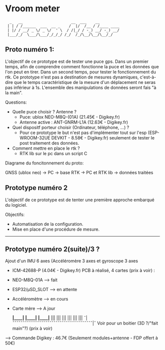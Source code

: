 # Vroom meter
```
  _   __                      __  ___    __         
 | | / /______  ___  __ _    /  |/  /__ / /____ ____
 | |/ / __/ _ \/ _ \/  ' \  / /|_/ / -_) __/ -_) __/
 |___/_/  \___/\___/_/_/_/ /_/  /_/\__/\__/\__/_/   
```
                                                    

## Proto numéro 1:

L'objectif de ce prototype est de tester une puce gps. Dans un premier temps,
afin de comprendre comment fonctionne la puce et les données que l'on peut en
tirer. Dans un second temps, pour tester le fonctionnement du rtk.
Ce prototype n'est pas a destination de mesures dynamiques, c'est-à-dire que le
temps caractéristique de la mesure d'un déplacement ne seras pas inférieur à
1s.
L'ensemble des manipulations de données seront fais "à la main".

Questions:
 - Quelle puce choisir ? Antenne ? 
    - Puce: ublox NEO-M8Q-(01A) (21.45€ - Digikey.fr)
    - Antenne active : ANT-GNRM-L1A (12.63€ - Digikey.fr)
 - Quel dispositf porteur choisir (Ordinateur, téléphone, ...) ?
    - Pour ce prototype le but n'est pas d'implémenter tout sur l'esp (ESP-WROOM-32UE DEVKIT - 8.58€ - Digikey.fr)
      seulement de tester le post traitement des données.
 - Comment mettre en place le rtk ?
    - RTK lib sur le pc dans un script C

Diagrame du foncitonnement du proto:

GNSS (ublox neo) -> PC -> base RTK -> PC et RTK lib -> données traitées

## Prototype numéro 2 

L'objectif de ce prototype est de tenter une première approche embarqué du
logiciel. 

Objectifs:
 - Automatisation de la configuration. 
 - Mise en place d'une procédure de mesure.

----------
## Prototype numéro 2(suite)/3 ?

Ajout d'un IMU 6 axes (Accéléromère 3 axes et gyroscope 3 axes  
  - ICM-42688-P (4.04€ - Digikey.fr)
PCB à réalisé, 4 cartes (prix à voir) :
  - NEO-M8Q-01A --> fait
  - ESP32/µSD_SLOT --> en attente
  - Accéléromètre --> en cours
  - Carte mère --> A jour

     __|____|__   __|____|__   __|____|__ 
      |||  |||     |||  |||     |||  ||| 
  ¯|¯¯¯¯¯¯¯¯¯¯¯¯¯¯¯¯¯¯¯¯¯¯¯¯¯¯¯¯¯¯¯¯¯¯¯¯¯¯¯|¯
Voir pour un boitier (3D ?/"fait main"?) (prix à voir)

--> Commande Digikey : 46.7€ (Seulement modules+antenne - FDP offert à 50€)









